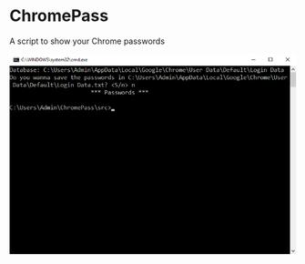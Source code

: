 # ChromePass
A script to show your Chrome passwords

<p align="center">
	<img src="src/screenshot.png">
</p>